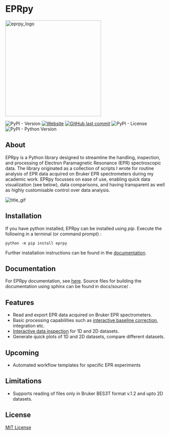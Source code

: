 # EPRpy

<img src="https://davistdaniel.github.io/EPRpy/_images/eprpy_logo.png" alt="eprpy_logo" width="300">

![PyPI - Version](https://img.shields.io/pypi/v/eprpy) [![Website](https://img.shields.io/website?url=https%3A%2F%2Fdavistdaniel.github.io%2FEPRpy%2F&up_message=online&down_message=offline&label=Docs)](https://davistdaniel.github.io/EPRpy/) [![GitHub last commit](https://img.shields.io/github/last-commit/davistdaniel/EPRpy)](https://github.com/davistdaniel/EPRpy/commits/main/) ![PyPI - License](https://img.shields.io/pypi/l/eprpy)
![PyPI - Python Version](https://img.shields.io/pypi/pyversions/eprpy)

## About

EPRpy is a Python library designed to streamline the handling, inspection, and processing of Electron Paramagnetic Resonance (EPR) spectroscopic data. The library originated as a collection of scripts I wrote for routine analysis of EPR data acquired on Bruker EPR spectrometers during my academic work. EPRpy focusses on ease of use, enabling quick data visualization (see below), data comparisons, and having transparent as well as highly customisable control over data analysis.

<img src="https://github.com/davistdaniel/EPRpy/raw/main/docs/source/images/title_gif.gif" alt="title_gif">

## Installation

If you have python installed, EPRpy can be installed using *pip*. Execute the following in a terminal (or command prompt) :

`python -m pip install eprpy`

Further installation instructions can be found in the [documentation](https://davistdaniel.github.io/EPRpy/).

## Documentation

For EPRpy documentation, see [here](https://davistdaniel.github.io/EPRpy/). Source files for building the documentation using sphinx can be found in docs/source/ .

## Features

* Read and export EPR data acquired on Bruker EPR spectrometers.
* Basic processing capabilities such as [interactive baseline correction](https://davistdaniel.github.io/EPRpy/notebooks/examples.html#Baseline-correction), integration etc.
* [Interactive data inspection](https://davistdaniel.github.io/EPRpy/plotting.html#interactive-plots) for 1D and 2D datasets.
* Generate quick plots of 1D and 2D datasets, compare different datasets.

## Upcoming 
* Automated workflow templates for specific EPR experiments

## Limitations
* Supports reading of files only in Bruker BES3T format v.1.2 and upto 2D datasets.

## License
[MIT License](https://github.com/davistdaniel/EPRpy/blob/main/LICENSE)
